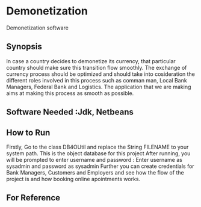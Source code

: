 # Demonetization
Demonetization software
## Synopsis
In case a country decides to demonetize its currency, that particular country should make sure this transition flow smoothly.
The exchange of currency process should be optimized and should take into cosideration the different roles involved in this process 
such as comman man, Local Bank Managers, Federal Bank and Logistics.
The application that we are making aims at making this process as smooth as possible. 
## Software Needed :Jdk, Netbeans
## How to Run
Firstly, Go to the class DB4OUtil and replace the String FILENAME to your system path. This is the object database for this project 
After running, you will be prompted to enter username and password : Enter username as sysadmin and password as sysadmin
Further you can create credentials for Bank Managers, Customers and Employers and see how the flow of the project is and how booking online apointments works.
## For Reference

